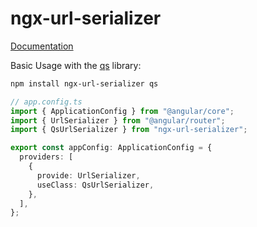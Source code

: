 # ngx-url-serializer

[Documentation](https://github.com/soc221b/ngx-url-serializer#ngx-url-serializer)

Basic Usage with the [qs](https://www.npmjs.com/package/qs) library:

```bash
npm install ngx-url-serializer qs
```

```typescript
// app.config.ts
import { ApplicationConfig } from "@angular/core";
import { UrlSerializer } from "@angular/router";
import { QsUrlSerializer } from "ngx-url-serializer";

export const appConfig: ApplicationConfig = {
  providers: [
    {
      provide: UrlSerializer,
      useClass: QsUrlSerializer,
    },
  ],
};
```
